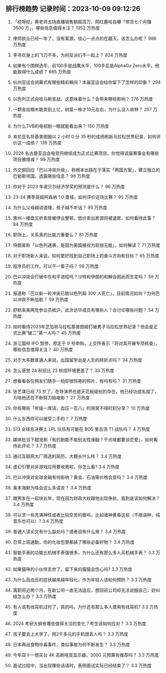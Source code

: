 
## 排行榜趋势 记录时间：2023-10-09 09:12:26
  
  1. 「挖呀挖」黄老师五场直播销售额超百万，网红鹿哈自曝「带货七个月赚 3500 万」，哪些信息值得关注？ 1352 万热度
    
  2. 律师执业已经一年了，没有案源，信心一点点的在磨灭，该怎么办呢？ 986 万热度
    
  3. 李寻欢身上的飞刀不多，为何反派们不一起上？ 824 万热度
    
  4. 如果有个围棋选手，前100手是战鹰水平，100手后是AlphaGo Zero水平，他能取得什么成绩？ 665 万热度
    
  5. 杭州亚运会闭幕式有哪些精彩瞬间？本届亚运会给你留下了怎样的印象？ 294 万热度
    
  6. 以色列正式向哈马斯宣战，这意味着什么？会带来哪些影响？ 276 万热度
    
  7. 一颗金丝楠木能卖到上亿，树苗一株才10元左右，为什么没人肯种？ 257 万热度
    
  8. 为什么TVB的电视剧一眼就能看出来？ 150 万热度
    
  9. 肯尼亚名将基普图姆以 2 小时 0 分 35 秒的成绩刷新马拉松世界纪录，如何评价这一成绩？ 139 万热度
    
  10. 2026 名古屋亚运会电竞将继续成为正式比赛项目，你觉得该届赛事会有哪些项目被增减？ 99 万热度
    
  11. 外交部回应「巴以冲突升级」，称根本出路在于落实「两国方案」，建立独立的巴勒斯坦国，透露哪些信息？ 98 万热度
    
  12. 你对于 2023 年诺贝尔经济学奖的预测是什么？ 96 万热度
    
  13. 23-24 赛季英超阿森纳 1:0 曼城，如何评价这场比赛？ 95 万热度
    
  14. 为什么父母越讲道理，孩子越不听话？ 95 万热度
    
  15. 惠州一楼盘五折卖房被停业整顿，低价卖出房源将被退房，如何看待此事？ 84 万热度
    
  16. 职场上，关系真的比能力重要么？ 81 万热度
    
  17. 特朗普称「以色列遇袭，是因为美国被视为软弱无能」，如何解读？ 71 万热度
    
  18. 对于职场新人来说，如何更好找到自己职场上的奋斗方向和目标？ 65 万热度
    
  19. 程序员的工作，可以干一辈子吗？ 59 万热度
    
  20. 巴以冲突会打破中东和平进程吗？沙特和伊朗的和解会因此而生变吗？ 59 万热度
    
  21. 报道称「巴以新一轮冲突已致以色列超 300 人死亡」，目前情况如何？为何巴以冲突不断加剧？ 59 万热度
    
  22. 舒默率美两党参议员抵沪，此次访华成员有哪些人？会讨论哪些问题？ 54 万热度
    
  23. 如何看待2023年芝加哥马拉松基普图姆打破男子马拉松世界纪录？他会是正式比赛“破二”第一人吗？ 45 万热度
    
  24. 浙江国祥 IPO 暂停，原定于 9 号申购，上交所表示「将对其开展专项核查」，哪些信息值得关注？ 40 万热度
    
  25. 对于大多数普通人来说，出国留学会是人生的转折点吗？ 34 万热度
    
  26. 怎么感觉 24 秋招比 23 秋招环境更差了？ 33 万热度
    
  27. 想看看各位网友们随手一拍却很惊艳的照片，有吗有吗？ 31 万热度
    
  28. 张艺谋已经 73 岁了，在导演界也是天花板级别的存在，他已经功成名就了，为啥他还在不断努力拍电影？ 27 万热度
    
  29. 你有哪些「听娃一席话，血压一百八」的哭笑不得时刻分享？ 10 万热度
    
  30. 什么东西你可以接受二手的？ 7 万热度
    
  31. S13 全球总决赛上 LPL 队伍有可能在 BO5 里击溃 T1 战队吗？ 4 万热度
    
  32. 媒体批当下甜宠剧「有的剧能不能别太性缘脑？干点啥都要谈恋爱」，如何看待此评论？ 3.7 万热度
    
  33. 通过互联网大厂筛选的简历，大概长什么样？ 3.4 万热度
    
  34. 虚幻引擎对非游戏应用要收费啦，你怎么看? 3.4 万热度
    
  35. 巴以冲突对全球金融有何影响？黄金、石油等价格会变吗？ 3.4 万热度
    
  36. 奥本海默为啥会这么多语言？ 3.4 万热度
    
  37. 跟男友在一起快五年，现在因为财政大权跟他出现争执，我到底该如何解决？ 3.4 万热度
    
  38. 可以求一些充满神性或者比较空灵的歌吗，比如诸神黄昏这些（不限语种，纯音乐也可以）? 3.4 万热度
    
  39. 普通人读论文有什么益处吗？或者说有什么用？ 3.4 万热度
    
  40. 日常上班通勤，你的化妆包里都装了哪些必备好物？ 3.4 万热度
    
  41. 智能手表的功能比机械手表强很多，为什么还有那么多人买机械手表？ 3.3 万热度
    
  42. 如果猫咪的小伙伴去世了，留下来的猫猫会伤心吗? 3.3 万热度
    
  43. 为什么高血压的症状越来越年轻化，作为年轻人该如何预防？ 3.3 万热度
    
  44. 离职将近两个月，在新公司一直无法适应，想回前公司却无法说服自己，好纠结怎么办？ 3.3 万热度
    
  45. 有人说有线耳机过时了，真的吗，为什还有那么多人使用有线耳机? 3.3 万热度
    
  46. 2024 考研大纲有哪些值得关注的变化？考生该如何应对？ 3.3 万热度
    
  47. 孩子要去上大学了，用2千多元的手机很丢人吗？ 3.3 万热度
    
  48. 日本再出食物中毒事件，类似事故为何不断发生？ 3.3 万热度
    
  49. 今年双十一想买台 4K 高刷电竞显示器，3000 元预算有推荐吗？ 3.3 万热度
    
  50. 面试过程中，当出现哪些话语时，表明面试实际已经结束了？ 3.3 万热度
    